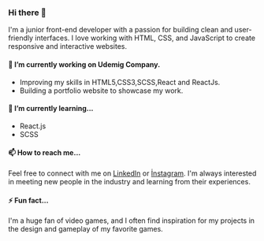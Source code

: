 ### Hi there 👋

I'm a junior front-end developer with a passion for building clean and user-friendly interfaces. I love working with HTML, CSS, and JavaScript to create responsive and interactive websites. 

#### 🔭 I’m currently working on Udemig Company.

- Improving my skills in HTML5,CSS3,SCSS,React and ReactJs.
- Building a portfolio website to showcase my work.

#### 🌱 I’m currently learning...

- React.js
- SCSS

#### 📫 How to reach me...

Feel free to connect with me on [LinkedIn](https://www.linkedin.com/in/erocode97/) or [İnstagram](hhttps://www.instagram.com/erocode97/). I'm always interested in meeting new people in the industry and learning from their experiences.

#### ⚡ Fun fact...

I'm a huge fan of video games, and I often find inspiration for my projects in the design and gameplay of my favorite games. 
